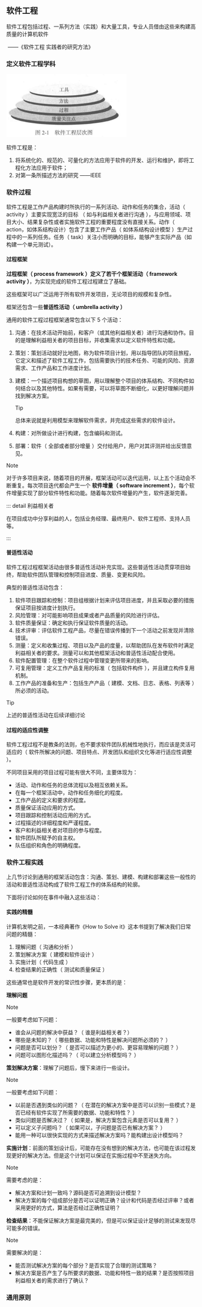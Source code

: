 ## 软件工程

软件工程包括过程、一系列方法（实践）和大量工具，专业人员借由这些来构建高质量的计算机软件 

​													——《软件工程 实践者的研究方法》

### 定义软件工程学科

<img src="./index.assets/image-20240903215051378.png" alt="image-20240903215051378" style="zoom: 80%;" />

软件工程是：

1. 将系统化的、规范的、可量化的方法应用于软件的开发、运行和维护，即将工程化方法应用于软件；
2. 对第一条所描述方法的研究										——IEEE









### 软件过程

软件工程是工作产品构建时所执行的一系列活动、动作和任务的集合，活动（ activity ）主要实现宽泛的目标 （ 如与利益相关者进行沟通 ），与应用领域、项目大小、结果复杂性或者实施软件工程的重要程度没有直接关系。动作（ action，如体系结构设计）包含了主要工作产品（ 如体系结构设计模型 ）生产过程中的一系列任务。任务（ task）关注小而明确的目标，能够产生实际产品（如构建一个单元测试）。

#### 过程框架

**过程框架（ process framework ）**定义了若干个**框架活动（ framework activity ）**，为实现完成的软件工程过程建立了基础。

这些框架可以广泛运用于所有软件开发项目，无论项目的规模和复杂性。

框架还包含一些**普适性活动（ umbrella  activity ）**

通用的软件工程过程框架通常包含以下 5 个活动：

1. 沟通：在技术活动开始前，和客户（或其他利益相关者）进行沟通和协作。目的是理解利益相关者的项目目标，并收集需求以定义软件特性和功能。

2. 策划：策划活动就好比地图，称为软件项目计划，用以指导团队的项目旅程，它定义和描述了软件工程工作，包括需要执行的技术任务、可能的风险、资源需求、工作产品和工作进度计划。

3. 建模：一个描述项目构想的草图，用以理解整个项目的体系结构、不同构件如何结合以及其他特性。如果有需要，可以将草图不断细化，以更好理解问题并找到解决方案。

	> [!TIP]
	> 总体来说就是利用模型来理解软件需求，并完成这些需求的软件设计。

4. 构建：对所做设计进行构建，包含编码和测试。

5. 部署：软件（ 全部或者部分增量 ）交付给用户，用户对其评测并给出反馈意见。

> [!NOTE]
>
> 对于许多项目来说，随着项目的开展，框架活动可以迭代运用，以上五个活动会不断重复。每次项目迭代都会产生一个 **软件增量（ software increment ）**，每个软件增量实现了部分软件特性和功能。随着每次软件增量的产生，软件逐渐完善。

::: detail 利益相关者

在项目成功中分享利益的人，包括业务经理、最终用户、软件工程师、支持人员等。

:::

#### 普适性活动

软件工程过程框架活动由很多普适性活动补充实现。这些普适性活动贯穿项目始终，帮助软件团队管理和控制项目进度、质量、变更和风险。

典型的普适性活动包含：

1. 软件项目跟踪和控制：项目组根据计划来评估项目进度，并且采取必要的措施保证项目按进度计划执行。
2. 风险管理：对可能影响项目成果或者产品质量的风险进行评估。
3. 软件质量保证：确定和执行保证软件质量的活动。
4. 技术评审：评估软件工程产品，尽量在错误传播到下一个活动之前发现并清除错误。
5. 测量：定义和收集过程、项目以及产品的度量，以帮助团队在发布软件时满足利益相关者的要求。测量可以和其他框架活动和普适性活动配合使用。
6. 软件配置管理：在整个软件过程中管理变更所带来的影响。
7. 可复用管理：定义工作产品复用的标准（ 包括软件构件 ），并且建立构件复用机制。
8. 工作产品的准备和生产：包括生产产品（ 建模、文档、日志、表格、列表等 ）所必须的活动。 

> [!TIP]
>
> 上述的普适性活动在后续详细讨论

#### 过程的适应性调整

软件工程过程不是教条的法则，也不要求软件团队机械性地执行，而应该是灵活可适应的（ 软件所解决的问题、项目特点、开发团队和组织文化等进行适应性调整 ）。

不同项目采用的项目过程可能有很大不同，主要体现为：

* 活动、动作和任务的总体流程以及相互依赖关系。
* 在每一个框架活动中，动作和任务细化的程度。
* 工作产品的定义和要求的程度。
* 质量保证活动应用的方式。
* 项目跟踪和控制活动应用的方式。
* 过程描述的详细程度和严谨程度。
* 客户和利益相关者对项目的参与程度。
* 软件团队所赋予的自主权。
* 队伍组织和角色的明确程度。

### 软件工程实践

上几节讨论到通用的框架活动包含：沟通、策划、建模、构建和部署这些一般性的活动和普适性活动构成了软件工程工作的体系结构的轮廓。

下面将讨论如何在事件中融入这些活动：

#### 实践的精髓

计算机发明之前，一本经典著作《How to Solve it》这本书提到了解决我们日常问题的精髓：

1. 理解问题（ 沟通和分析 ）
2. 策划解决方案（ 建模和软件设计 ）
3. 实施计划（ 代码生成 ）
4. 检查结果的正确性（ 测试和质量保证 ）

这些通常也是软件开发的常识性步骤，更本质的是：

**理解问题**

> [!NOTE]
>
> 一般要考虑如下问题：
>
> * 谁会从问题的解决中获益？（ 谁是利益相关者？）
> * 哪些是未知的？（ 哪些数据、功能和特性是解决问题所必须的？ ）
> * 问题是否可以划分？（ 是否可以描述为更小的、更容易理解的问题？ ）
> * 问题可以图形化描述吗？（ 可以建立分析模型吗？ ）

**策划解决方案**：理解了问题后，慢下来进行一些设计。

> [!NOTE]
>
> 一般要考虑如下问题：
>
> * 以前是否遇到类似的问题？（ 在潜在的解决方案中是否可以识别一些模式？是否已经有软件实现了所需要的数据、功能和特性？ ）
> * 类似问题是否解决过？（ 如果是，解决方案包含元素是否可以复用？ ）
> * 可以定义子问题吗？（ 如果可以，子问题是否已有解决方案？ ）
> * 能用一种可以很快实现的方式来描述解决方案吗？能构建出设计模型吗？

**实施计划**：前面的策划设计后，可能存在没有想到的解决方法，也可能在该过程发现更好的解决方法。但是这个计划可以保证在实施过程中不至迷失方向。

> [!NOTE]
>
> 需要考虑的是：
>
> * 解决方案和计划一致吗？源码是否可追溯到设计模型？
> * 解决方案的每个组成部分是否可以证明正确？设计和代码是否经过评审？或者采用更好的方式，算法是否经过正确性证明？

**检查结果**：不能保证解决方案是最完美的，但是可以保证设计足够的测试来发现尽可能多的错误。

> [!NOTE]
>
> 需要解决的是：
>
> * 能否测试解决方案的每个部分？是否实现了合理的测试策略？
> * 解决方案是否产生了与所要求的数据、功能和特性一致的结果？是否按照项目利益相关者的需求进行了确认？

### 通用原则